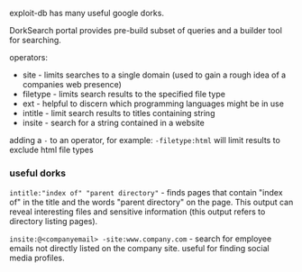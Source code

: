 
exploit-db has many useful google dorks.

DorkSearch portal provides pre-build subset of queries and a builder tool for searching.

operators:
- site - limits searches to a single domain (used to gain a rough idea of a companies web presence)
- filetype - limits search results to the specified file type
- ext - helpful to discern which programming languages might be in use
- intitle - limit search results to titles containing string
- insite - search for a string contained in a website

adding a `-` to an operator, for example: `-filetype:html` will limit results to exclude html file types

### useful dorks

`intitle:"index of" "parent directory"` - finds pages that contain "index of" in the title and the words "parent directory" on the page. This output can reveal interesting files and sensitive information (this output refers to directory listing pages).

`insite:@<companyemail> -site:www.company.com` - search for employee emails not directly listed on the company site. useful for finding social media profiles.




